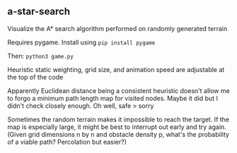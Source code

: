 ## a-star-search
Visualize the A* search algorithm performed on randomly generated terrain

Requires pygame. Install using `pip install pygame`

Then: `python3 game.py`

Heuristic static weighting, grid size, and animation speed are adjustable at the top of the code

Apparently Euclidean distance being a consistent heuristic doesn't allow me to forgo a minimum path length map for visited nodes. Maybe it did but I didn't check closely enough. Oh well, safe > sorry

Sometimes the random terrain makes it impossible to reach the target. If the map is especially large, it might be best to interrupt out early and try again. (Given grid dimensions n by n and obstacle density p, what's the probability of a viable path? Percolation but easier?)